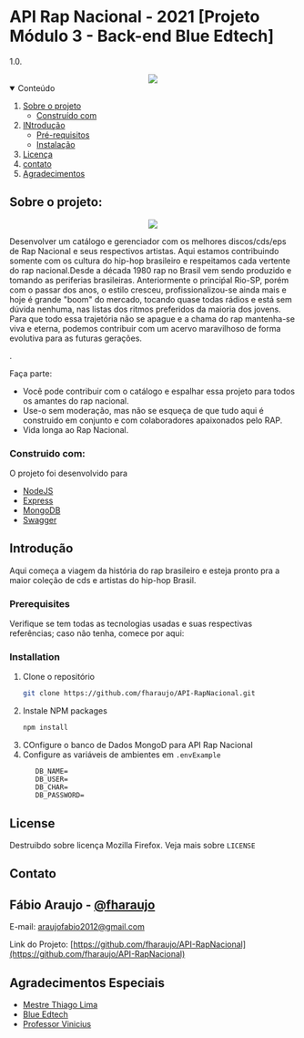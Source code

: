 
# API Rap Nacional - 2021 [Projeto Módulo 3 - Back-end Blue Edtech]
 1.0.
<div style="text-align:center"><img src="https://uploaddeimagens.com.br/images/003/428/050/full/Novo_Projeto.png" /></div>




<!-- TABLE OF CONTENTS -->
<details open="open">
  <summary>Conteúdo</summary>
  <ol>
    <li>
      <a href="#Sobre-o-projeto">Sobre o projeto</a>
      <ul>
        <li><a href="#construido-com">Construído com</a></li>
      </ul>
    </li>
    <li>
      <a href="#getting-started">INtrodução</a>
      <ul>
        <li><a href="#Pré-requisitos">Pré-requisitos</a></li>
        <li><a href="#installation">Instalação</a></li>
      </ul>
    </li>
    <li><a href="#licença">Licença</a></li>
    <li><a href="#contato">contato</a></li>
    <li><a href="#agradecimentos">Agradecimentos</a></li>
  </ol>
</details>


<!-- ABOUT THE PROJECT -->
## Sobre o projeto:

<div style="text-align:center"><img src="https://uploaddeimagens.com.br/images/003/428/071/original/Captura_de_tela_de_2021-09-13_19-55-30.png?1631573781" /></div>

Desenvolver um catálogo e gerenciador com os melhores discos/cds/eps de Rap Nacional e seus respectivos artistas. Aqui estamos contribuindo somente com os cultura do hip-hop brasileiro e respeitamos cada vertente do rap nacional.Desde a década 1980  rap no Brasil vem sendo produzido e tomando as periferias brasileiras. Anteriormente o princiṕal Rio-SP, porém com o passar dos anos, o estilo cresceu, profissionalizou-se ainda mais e hoje é grande "boom" do mercado, tocando quase todas rádios e está sem dúvida nenhuma, nas listas dos ritmos preferidos da maioria dos jovens. Para que todo essa trajetória não se apague e a chama do rap mantenha-se viva e eterna, podemos contribuir com um acervo maravilhoso de forma evolutiva para as futuras gerações.

.

Faça parte:
* Você pode contribuir com o catálogo e espalhar essa projeto para todos os amantes do rap nacional.
*   Use-o sem moderação, mas não se esqueça de que tudo aqui é construido em conjunto e com colaboradores apaixonados pelo RAP.
* Vida longa ao Rap Nacional.

### Construido com:

O projeto foi desenvolvido para 
* [NodeJS](https://nodejs.org)
* [Express](https://expressjs.com)
* [MongoDB](https://www.mongodb.com)
* [Swagger](https://swagger.io)


## Introdução
Aqui começa a viagem da história do rap brasileiro e esteja pronto pra a maior coleção de cds e artistas do hip-hop Brasil.


### Prerequisites

Verifique se tem todas as tecnologias usadas e suas respectivas referências; caso
não tenha, comece por aqui:
### Installation


1. Clone o repositório
   ```sh
   git clone https://github.com/fharaujo/API-RapNacional.git
   ```
2. Instale NPM packages
   ```sh
   npm install
   ```
3. COnfigure o banco de Dados MongoD para API Rap Nacional
4. Configure as variáveis de ambientes em `.envExample`
   ```JS
      DB_NAME=
      DB_USER=
      DB_CHAR=
      DB_PASSWORD=   
   ```


<!-- LICENSE -->
## License

Destruibdo sobre licença Mozilla Firefox. Veja mais sobre `LICENSE` 


<!-- CONTACT -->
## Contato

Fábio Araujo - [@fharaujo](https://www.linkedin.com/in/fharaujo/) 
- 
E-mail: araujofabio2012@gmail.com

Link do Projeto: [https://github.com/fharaujo/API-RapNacional](https://github.com/fharaujo/API-RapNacional)



<!-- ACKNOWLEDGEMENTS -->
## Agradecimentos Especiais
* [Mestre Thiago Lima](https://github.com/codethi)
* [Blue Edtech](https://github.com/blue-edtech)
* [Professor Vinicius](https://github.com/violigon)

